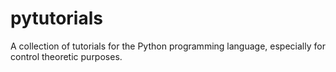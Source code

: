 # pytutorials
A collection of tutorials for the Python programming language, especially for control theoretic purposes.

